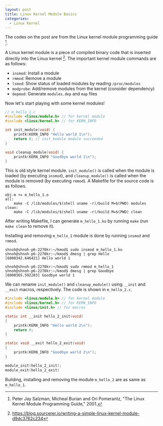```yaml
---
layout: post
title: Linux Kernel Module Basics
categories:
  - Linux Kernel
---
```

The codes on the post are from the Linux kernel module programming guide [^Salzman].

A Linux kernel module is a piece of compiled binary code that is inserted directly into the Linux kernel [^Robert]. The important kernel module commands are as follows:

- `insmod`: Install a module
- `rmmod`: Remove a module
- `lsmod`: Show status of loaded modules by reading `/proc/modules`
- `modprobe`: Add/remove modules from the kernel (consider dependency)
- `depmod`: Generate `modules.dep` and `map` files

Now let's start playing with some kernel modules!

```c
// m_hello_1.c
#include <linux/module.h> // for kernel module
#include <linux/kernel.h> // for KERN_INFO

int init_module(void) {
	printk(KERN_INFO "Hello world 1\n");
	return 0; // init_module module succeeded
}

void cleanup_module(void) {
	printk(KERN_INFO "Goodbye world 1\n");
}
```

This is old style kernel module. `init_module()` is called when the module is loaded (by executing `insmod`), and `cleanup_module()` is called when the module is removed (by executing `rmmod`). A Makefile for the source code is as follows.

```
obj-m += m_hello_1.o
all:
	make -C /lib/modules/$(shell uname -r)/build M=$(PWD) modules
clean:
	make -C /lib/modules/$(shell uname -r)/build M=$(PWD) clean
```

After writing Makefile, I can generate `m_hello_1.ko` by running `make` (run `make clean` to remove it).

Installing and removing `m_hello_1` module is done by running `insmod` and `rmmod`.

```shell
shnoh@shnoh-p6-2270kr:~/kmod$ sudo insmod m_hello_1.ko
shnoh@shnoh-p6-2270kr:~/kmod$ dmesg | grep Hello
[6000342.646421] Hello world 1

shnoh@shnoh-p6-2270kr:~/kmod$ sudo rmmod m_hello_1
shnoh@shnoh-p6-2270kr:~/kmod$ dmesg | grep Goodbye
[6000365.592283] Goodbye world 1
```

We can rename  `init_module()` and `cleanup_module()` using `__init` and `__exit` macros, respectively. The code is shown in `m_hello_2.c`.

```c
#include <linux/module.h> // for kernel module
#include <linux/kernel.h> // for KERN_INFO
#include <linux/init.h> // for macros

static int __init hello_2_init(void)
{
	printk(KERN_INFO "Hello world 2\n");
	return 0;
}

static void __exit hello_2_exit(void)
{
	printk(KERN_INFO "Goodbye world 2\n");
}

module_init(hello_2_init);
module_exit(hello_2_exit)
```
Building, installing and removing the module `m_hello_2` are as same as `m_hello_1`.

[^Salzman]: Peter Jay Salzman, Micheal Burian and Ori Pomerantz, "The Linux Kernel Module Programming Guide," 2001.
[^Robert]: <https://blog.sourcerer.io/writing-a-simple-linux-kernel-module-d9dc3762c234>
